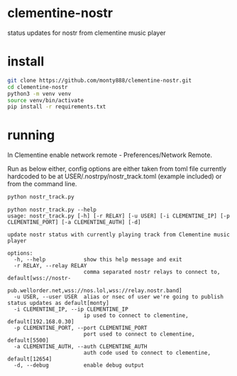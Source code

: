 # clementine-nostr
status updates for nostr from clementine music player

# install

```sh
git clone https://github.com/monty888/clementine-nostr.git
cd clementine-nostr  
python3 -m venv venv   
source venv/bin/activate   
pip install -r requirements.txt
```

# running

In Clementine enable network remote - Preferences/Network Remote. 

Run as below either, config options are either taken from toml file currently
hardcoded to be at USER/.nostrpy/nostr_track.toml (example included) or from the command line.

```sh
python nostr_track.py
```

```commandline
python nostr_track.py --help
usage: nostr_track.py [-h] [-r RELAY] [-u USER] [-i CLEMENTINE_IP] [-p CLEMENTINE_PORT] [-a CLEMENTINE_AUTH] [-d]

update nostr status with currently playing track from Clementine music player

options:
  -h, --help            show this help message and exit
  -r RELAY, --relay RELAY
                        comma separated nostr relays to connect to, default[wss://nostr-
                        pub.wellorder.net,wss://nos.lol,wss://relay.nostr.band]
  -u USER, --user USER  alias or nsec of user we're going to publish status updates as default[monty]
  -i CLEMENTINE_IP, --ip CLEMENTINE_IP
                        ip used to connect to clementine, default[192.168.0.30]
  -p CLEMENTINE_PORT, --port CLEMENTINE_PORT
                        port used to connect to clementine, default[5500]
  -a CLEMENTINE_AUTH, --auth CLEMENTINE_AUTH
                        auth code used to connect to clementine, default[12654]
  -d, --debug           enable debug output
```